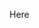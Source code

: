 <p id="demo">Here</p>

<style>
    .image {
    display: none;
}
    </style>
<script>
var quotes = [
    "Saab",
    "Volvo",
    "BMW",
    "Horse"
]; 
    
var q = quotes.length;
var whichquote=Math.round(Math.random()*(q-1));

function showquote(){
    document.getElementById('quote').innerHTML = quotes[whichquote];
    document.getElementsByTagName('img')[whichquote].style.display="block";
}
showquote();
</script>


<div id="quote"></div>
<div>
    <img class="image" src="http://www.placehold.it/100x50&text=1" />
     <img class="image" src="http://www.placehold.it/100x50&text=2" />
     <img class="image" src="http://www.placehold.it/100x50&text=3" />
       <img class="image" src="http://www.placehold.it/100x50&text=4" />
</div>
